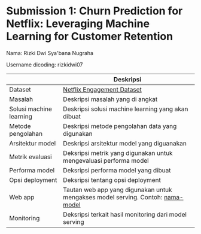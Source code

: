 # Submission 1: Churn Prediction for Netflix: Leveraging Machine Learning for Customer Retention
Nama: Rizki Dwi Sya'bana Nugraha

Username dicoding: rizkidwi07

| | Deskripsi |
| ----------- | ----------- |
| Dataset | [Netflix Engagement Dataset](https://www.kaggle.com/datasets/honeybearugly/netflix-engagment-dataset) |
| Masalah | Deskripsi masalah yang di angkat |
| Solusi machine learning | Deskripsi solusi machine learning yang akan dibuat |
| Metode pengolahan | Deskripsi metode pengolahan data yang digunakan |
| Arsitektur model | Deskripsi arsitektur model yang diguanakan |
| Metrik evaluasi | Deksripsi metrik yang digunakan untuk mengevaluasi performa model |
| Performa model | Deksripsi performa model yang dibuat |
| Opsi deployment | Deksripsi tentang opsi deployment |
| Web app | Tautan web app yang digunakan untuk mengakses model serving. Contoh: [nama-model](https://model-resiko-kredit.herokuapp.com/v1/models/model-resiko-kredit/metadata)|
| Monitoring | Deksripsi terkait hasil monitoring dari model serving |
